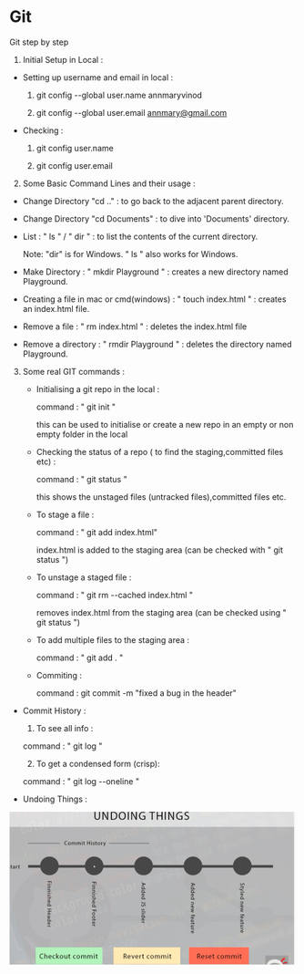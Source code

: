 # Git
Git step by step



1. Initial Setup in Local :
  
  * Setting up username and email in local :
     
     1. git config --global user.name annmaryvinod

     2. git config --global user.email annmary@gmail.com

 * Checking :
     
     1. git config user.name

     2. git config user.email




2. Some Basic Command Lines and their usage :

  * Change Directory "cd .." : to go back to the adjacent parent directory.

  * Change Directory "cd Documents" : to dive into 'Documents' directory.

  *  List : " ls " / " dir " : to list the contents of the current directory.
       
       Note: "dir" is for Windows.
       " ls " also works for Windows.

  * Make Directory : " mkdir Playground " : creates a new directory named Playground.

  * Creating a file in mac or cmd(windows) : " touch index.html " : creates an index.html file.

  * Remove a file : " rm index.html " : deletes the index.html file

  *  Remove a directory : " rmdir Playground " : deletes the directory named Playground.      






3. Some real GIT commands :

   * Initialising a git repo in the local :

       command :   " git init "

       this can be used to initialise or create a new repo in an empty or non empty folder in the local 

   * Checking the status of a repo ( to find the staging,committed files etc) :

      command : " git status "

      this shows the unstaged files (untracked files),committed files etc.

   * To stage a file :

      command : " git add index.html"    

      index.html is added to the staging area (can be checked with " git status ")

   * To unstage a staged file :

     command : " git rm --cached index.html "

     removes index.html from the staging area (can be checked using " git status ")   



   * To add multiple files to the staging area :

     command : " git add . "



   * Commiting :

     command : git commit -m "fixed a bug in the header"    



  * Commit History :

    1. To see all info :
    
    command : " git log "   

    2. To get a condensed form (crisp):

    command : " git log --oneline "






  * Undoing Things :

   <img src = "undo.png">



    

 



